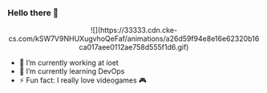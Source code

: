 ### **Hello there 👋**

<p align="center">
![](https://33333.cdn.cke-cs.com/kSW7V9NHUXugvhoQeFaf/animations/a26d59f94e8e16e62320b16ca017aee0112ae758d555f1d6.gif)
</p>

*   🔭 I’m currently working at ioet
*   🌱 I’m currently learning DevOps
*   ⚡ Fun fact: I really love videogames 🎮
